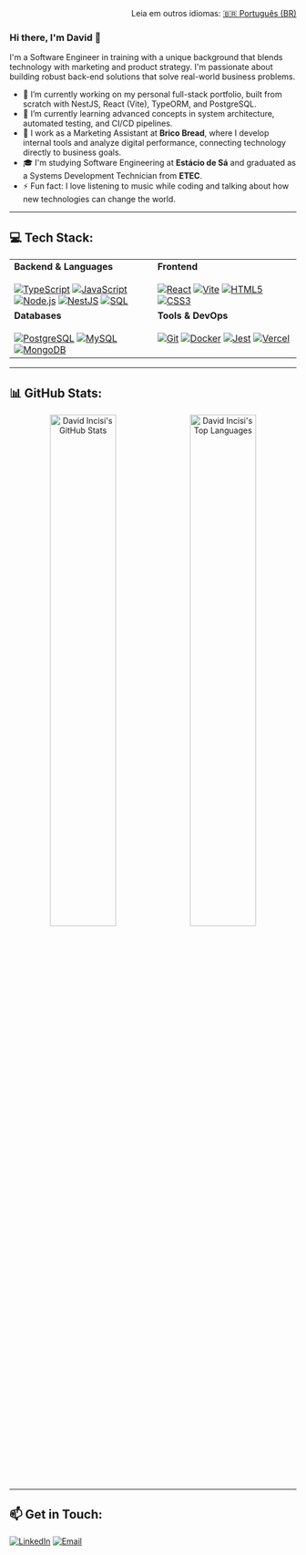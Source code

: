 <div align="right">
  Leia em outros idiomas: <a href="./README.pt-br.md">🇧🇷 Português (BR)</a>
</div>

### Hi there, I'm David 👋

I'm a Software Engineer in training with a unique background that blends technology with marketing and product strategy. I'm passionate about building robust back-end solutions that solve real-world business problems.

- 🔭 I’m currently working on my personal full-stack portfolio, built from scratch with NestJS, React (Vite), TypeORM, and PostgreSQL.
- 🌱 I’m currently learning advanced concepts in system architecture, automated testing, and CI/CD pipelines.
- 🏢 I work as a Marketing Assistant at **Brico Bread**, where I develop internal tools and analyze digital performance, connecting technology directly to business goals.
- 🎓 I'm studying Software Engineering at **Estácio de Sá** and graduated as a Systems Development Technician from **ETEC**.
- ⚡ Fun fact: I love listening to music while coding and talking about how new technologies can change the world.

---

## 💻 Tech Stack:

<table>
  <tr>
    <td valign="top" width="50%">
      <strong>Backend & Languages</strong><br><br>
      <a href="#"><img alt="TypeScript" src="https://img.shields.io/badge/-TypeScript-3178C6?style=for-the-badge&logo=typescript&logoColor=white"></a>
      <a href="#"><img alt="JavaScript" src="https://img.shields.io/badge/-JavaScript-F7DF1E?style=for-the-badge&logo=javascript&logoColor=black"></a>
      <a href="#"><img alt="Node.js" src="https://img.shields.io/badge/-Node.js-339933?style=for-the-badge&logo=node.js&logoColor=white"></a>
      <a href="#"><img alt="NestJS" src="https://img.shields.io/badge/-NestJS-E0234E?style=for-the-badge&logo=nestjs&logoColor=white"></a>
      <a href="#"><img alt="SQL" src="https://img.shields.io/badge/-SQL-4479A1?style=for-the-badge&logo=postgresql&logoColor=white"></a>
    </td>
    <td valign="top" width="50%">
      <strong>Frontend</strong><br><br>
      <a href="#"><img alt="React" src="https://img.shields.io/badge/-React-61DAFB?style=for-the-badge&logo=react&logoColor=black"></a>
      <a href="#"><img alt="Vite" src="https://img.shields.io/badge/-Vite-646CFF?style=for-the-badge&logo=vite&logoColor=white"></a>
      <a href="#"><img alt="HTML5" src="https://img.shields.io/badge/-HTML5-E34F26?style=for-the-badge&logo=html5&logoColor=white"></a>
      <a href="#"><img alt="CSS3" src="https://img.shields.io/badge/-CSS3-1572B6?style=for-the-badge&logo=css3&logoColor=white"></a>
    </td>
  </tr>
  <tr>
    <td valign="top" width="50%">
      <strong>Databases</strong><br><br>
      <a href="#"><img alt="PostgreSQL" src="https://img.shields.io/badge/-PostgreSQL-4169E1?style=for-the-badge&logo=postgresql&logoColor=white"></a>
      <a href="#"><img alt="MySQL" src="https://img.shields.io/badge/-MySQL-4479A1?style=for-the-badge&logo=mysql&logoColor=white"></a>
      <a href="#"><img alt="MongoDB" src="https://img.shields.io/badge/-MongoDB-47A248?style=for-the-badge&logo=mongodb&logoColor=white"></a>
    </td>
    <td valign="top" width="50%">
      <strong>Tools & DevOps</strong><br><br>
      <a href="#"><img alt="Git" src="https://img.shields.io/badge/-Git-F05032?style=for-the-badge&logo=git&logoColor=white"></a>
      <a href="#"><img alt="Docker" src="https://img.shields.io/badge/-Docker-2496ED?style=for-the-badge&logo=docker&logoColor=white"></a>
      <a href="#"><img alt="Jest" src="https://img.shields.io/badge/-Jest-C21325?style=for-the-badge&logo=jest&logoColor=white"></a>
      <a href="#"><img alt="Vercel" src="https://img.shields.io/badge/-Vercel-000000?style=for-the-badge&logo=vercel&logoColor=white"></a>
    </td>
  </tr>
</table>

---

## 📊 GitHub Stats:

<p align="center">
  <img width="48%" src="https://github-readme-stats.vercel.app/api?username=incisi&show_icons=true&theme=dracula&include_all_commits=true&count_private=true" alt="David Incisi's GitHub Stats">
  <img width="48%" src="https://github-readme-stats.vercel.app/api/top-langs/?username=incisi&layout=compact&langs_count=8&theme=dracula" alt="David Incisi's Top Languages">
</p>

---

## 📫 Get in Touch:

<p align="left">
  <a href="https://linkedin.com/in/incisi" target="_blank"><img alt="LinkedIn" src="https://img.shields.io/badge/LinkedIn-0077B5?style=for-the-badge&logo=linkedin&logoColor=white"></a>
  <a href="mailto:contato@incisi.dev.br" target="_blank"><img alt="Email" src="https://img.shields.io/badge/Email-D14836?style=for-the-badge&logo=gmail&logoColor=white"></a>
</p>
